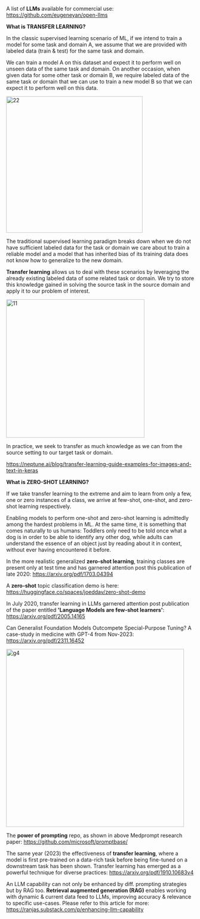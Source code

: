 
A list of **LLMs** available for commercial use: https://github.com/eugeneyan/open-llms


**What is TRANSFER LEARNING?**

In the classic supervised learning scenario of ML, if we intend to train a model for some task and domain 
A, we assume that we are provided with labeled data (train & test) for the same task and domain. 

We can train a model A on this dataset and expect it to perform well on unseen data of the same task and domain. On another occasion, when given data for some other task or domain 
B, we require labeled data of the same task or domain that we can use to train a new model B  so that we can expect it to perform well on this data.

<img width="365" alt="22" src="https://github.com/user-attachments/assets/c4f41fec-2dc8-4bca-a7ed-85dc83024523" />

The traditional supervised learning paradigm breaks down when we do not have sufficient labeled data for the task or domain we care about to train a reliable model and a model that has inherited bias of its training data does not know how to generalize to the new domain. 

**Transfer learning** allows us to deal with these scenarios by leveraging the already existing labeled data of some related task or domain. We try to store this knowledge gained in solving the source task in the source domain and apply it to our problem of interest. 

<img width="370" alt="11" src="https://github.com/user-attachments/assets/43e3e9f7-0e6f-4685-b467-f1be32006608" />

In practice, we seek to transfer as much knowledge as we can from the source setting to our target task or domain. 

https://neptune.ai/blog/transfer-learning-guide-examples-for-images-and-text-in-keras


**What is ZERO-SHOT LEARNING?**

If we take transfer learning to the extreme and aim to learn from only a few, one or zero instances of a class, we arrive at few-shot, one-shot, and zero-shot learning respectively. 

Enabling models to perform one-shot and zero-shot learning is admittedly among the hardest problems in ML. At the same time, it is something that comes naturally to us humans: Toddlers only need to be told once what a dog is in order to be able to identify any other dog, while adults can understand the essence of an object just by reading about it in context, without ever having encountered it before.

In the more realistic generalized **zero-shot learning**, training classes are present only at test time and has garnered attention post this publication of late 2020:
https://arxiv.org/pdf/1703.04394

A **zero-shot** topic classification demo is here: https://huggingface.co/spaces/joeddav/zero-shot-demo


In July 2020, transfer learning in LLMs garnered attention post publication of the paper entitled **'Language Models are few-shot learners'**:
https://arxiv.org/pdf/2005.14165

Can Generalist Foundation Models Outcompete Special-Purpose Tuning? A case-study in medicine with GPT-4 from Nov-2023: https://arxiv.org/pdf/2311.16452

<img width="476" alt="g4" src="https://github.com/user-attachments/assets/85ef13e6-ebdd-4c24-a1e0-e6e04ed53326" />

The **power of prompting** repo, as shown in above Medprompt research paper: https://github.com/microsoft/promptbase/ 

The same year (2023) the effectiveness of **transfer learning**, where a model is first pre-trained on a data-rich task before being fine-tuned on a downstream task has been shown. Transfer learning has emerged as a powerful technique for diverse practices: https://arxiv.org/pdf/1910.10683v4 

An LLM capability can not only be enhanced by diff. prompting strategies but by RAG too. **Retrieval augmented generation (RAG)** enables working with dynamic & current data feed to LLMs, improving accuracy & relevance to specific use-cases. Please refer to this article for more: https://ranjas.substack.com/p/enhancing-llm-capability
